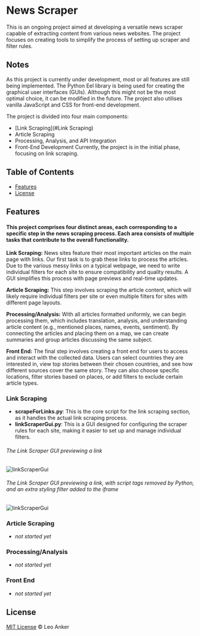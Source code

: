 # News Scraper

This is an ongoing project aimed at developing a versatile news scraper capable of extracting content from various news websites. The project focuses on creating tools to simplify the process of setting up scraper and filter rules.

## Notes
As this project is currently under development, most or all features are still being implemented. The Python Eel library is being used for creating the graphical user interfaces (GUIs). Although this might not be the most optimal choice, it can be modified in the future. The project also utilises vanilla JavaScript and CSS for front-end development.

The project is divided into four main components:

* [Link Scraping](#Link Scraping)
* Article Scraping
* Processing, Analysis, and API Integration
* Front-End Development
Currently, the project is in the initial phase, focusing on link scraping.


## Table of Contents
<!--
- [Installation](#installation)-->
- [Features](#Features)
- [License](#license)
<!--
- [Usage](#Usage)
- [Contact](#contact) -->

<!--
## Installation
For some sections of this scraper Selenium is used, so that will need to be downloaded -->

## Features
#### This project comprises four distinct areas, each corresponding to a specific step in the news scraping process. Each area consists of multiple tasks that contribute to the overall functionality.

**Link Scraping:** News sites feature their most important articles on the main page with links. Our first task is to grab these links to process the articles. Due to the various messy links on a typical webpage, we need to write individual filters for each site to ensure compatibility and quality results. A GUI simplifies this process with page previews and real-time updates.

**Article Scraping:** This step involves scraping the article content, which will likely require individual filters per site or even multiple filters for sites with different page layouts.

**Processing/Analysis:** With all articles formatted uniformly, we can begin processing them, which includes translation, analysis, and understanding article content (e.g., mentioned places, names, events, sentiment). By connecting the articles and placing them on a map, we can create summaries and group articles discussing the same subject.

**Front End:** The final step involves creating a front end for users to access and interact with the collected data. Users can select countries they are interested in, view top stories between their chosen countries, and see how different sources cover the same story. They can also choose specific locations, filter stories based on places, or add filters to exclude certain article types.

### Link Scraping
* **scrapeForLinks.py**: This is the core script for the link scraping section, as it handles the actual link scraping process.
* **linkScraperGui.py**: This is a GUI designed for configuring the scraper rules for each site, making it easier to set up and manage individual filters.

###### The Link Scraper GUI previewing a link
![linkScraperGui](https://user-images.githubusercontent.com/112939203/233508753-bfd71102-de76-46fe-9ab5-d184c9008061.png)

###### The Link Scraper GUI previewing a link, with script tags removed by Python, and an extra styling filter added to the iframe
![linkScraperGui](https://user-images.githubusercontent.com/112939203/233508772-87a573cc-010b-4c37-905f-44c15a237017.png)


### Article Scraping
 * *not started yet*

### Processing/Analysis
 * *not started yet*

### Front End
 * *not started yet*


## License

[MIT License](LICENSE.md) © Leo Anker
